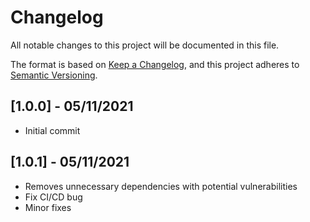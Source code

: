 # Changelog

All notable changes to this project will be documented in this file.

The format is based on [Keep a Changelog](https://keepachangelog.com/en/1.0.0/),
and this project adheres to [Semantic Versioning](https://semver.org/spec/v2.0.0.html).

## [1.0.0] - 05/11/2021

- Initial commit

## [1.0.1] - 05/11/2021

- Removes unnecessary dependencies with potential vulnerabilities
- Fix CI/CD bug
- Minor fixes
